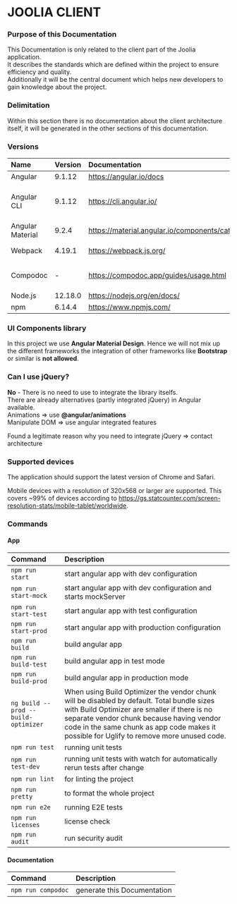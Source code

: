 # JOOLIA CLIENT

### Purpose of this Documentation

This Documentation is only related to the client part of the Joolia application.  
It describes the standards which are defined within the project to ensure efficiency and quality.  
Additionally it will be the central document which helps new developers to gain knowledge about the project.

### Delimitation

Within this section there is no documentation about the client architecture itself, it will be generated in the other sections of this documentation.

### Versions

| Name             | Version | Documentation                                       | Purpose                                          |
| :--------------- | :------ | :-------------------------------------------------- | :----------------------------------------------- |
| Angular          | 9.1.12  | <https://angular.io/docs>                           | -                                                |
| Angular CLI      | 9.1.12  | https://cli.angular.io/                             | Develop, build and manage our client application |
| Angular Material | 9.2.4   | <https://material.angular.io/components/categories> | -                                                |
| Webpack          | 4.19.1  | https://webpack.js.org/                             | Integrated into Angular CLI                      |
| Compodoc         | -       | <https://compodoc.app/guides/usage.html>            | generate Client Documentation                    |
| Node.js          | 12.18.0 | <https://nodejs.org/en/docs/>                       | -                                                |
| npm              | 6.14.4  | <https://www.npmjs.com/>                            | -                                                |

### UI Components library

In this project we use **Angular Material Design**. Hence we will not mix up the different frameworks the integration of other frameworks like **Bootstrap** or similar is **not allowed**.

### Can I use jQuery?

**No** - There is no need to use to integrate the library itselfs.  
There are already alternatives (partly integrated jQuery) in Angular available.  
Animations => use **@angular/animations**  
Manipulate DOM => use angular integrated features

Found a legitimate reason why you need to integrate jQuery => contact architecture

### Supported devices

The application should support the latest version of Chrome and Safari.

Mobile devices with a resolution of 320x568 or larger are supported.
This covers ~99% of devices according to https://gs.statcounter.com/screen-resolution-stats/mobile-tablet/worldwide.

### Commands

#### App

| Command                             | Description                                                                                                                                                                                                                                                                         |
| :---------------------------------- | :---------------------------------------------------------------------------------------------------------------------------------------------------------------------------------------------------------------------------------------------------------------------------------- |
| `npm run start`                     | start angular app with dev configuration                                                                                                                                                                                                                                            |
| `npm run start-mock`                | start angular app with dev configuration and starts mockServer                                                                                                                                                                                                                      |
| `npm run start-test`                | start angular app with test configuration                                                                                                                                                                                                                                           |
| `npm run start-prod`                | start angular app with production configuration                                                                                                                                                                                                                                     |
| `npm run build`                     | build angular app                                                                                                                                                                                                                                                                   |
| `npm run build-test`                | build angular app in test mode                                                                                                                                                                                                                                                      |
| `npm run build-prod`                | build angular app in production mode                                                                                                                                                                                                                                                |
| `ng build --prod --build-optimizer` | When using Build Optimizer the vendor chunk will be disabled by default. Total bundle sizes with Build Optimizer are smaller if there is no separate vendor chunk because having vendor code in the same chunk as app code makes it possible for Uglify to remove more unused code. |
| `npm run test`                      | running unit tests                                                                                                                                                                                                                                                                  |
| `npm run test-dev`                  | running unit tests with watch for automatically rerun tests after change                                                                                                                                                                                                            |
| `npm run lint`                      | for linting the project                                                                                                                                                                                                                                                             |
| `npm run pretty`                    | to format the whole project                                                                                                                                                                                                                                                         |
| `npm run e2e`                       | running E2E tests                                                                                                                                                                                                                                                                   |
| `npm run licenses`                  | license check                                                                                                                                                                                                                                                                       |
| `npm run audit`                     | run security audit                                                                                                                                                                                                                                                                  |

#### Documentation

| Command            | Description                 |
| :----------------- | :-------------------------- |
| `npm run compodoc` | generate this Documentation |
